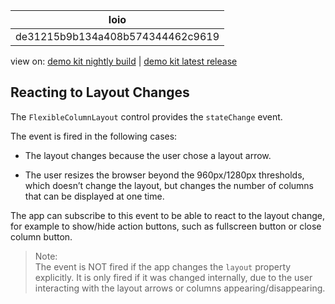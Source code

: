 <!-- loiode31215b9b134a408b574344462c9619 -->

| loio |
| -----|
| de31215b9b134a408b574344462c9619 |

<div id="loio">

view on: [demo kit nightly build](https://openui5nightly.hana.ondemand.com/#/topic/de31215b9b134a408b574344462c9619) | [demo kit latest release](https://openui5.hana.ondemand.com/#/topic/de31215b9b134a408b574344462c9619)</div>

## Reacting to Layout Changes

The `FlexibleColumnLayout` control provides the `stateChange` event.

The event is fired in the following cases:

-   The layout changes because the user chose a layout arrow.

-   The user resizes the browser beyond the 960px/1280px thresholds, which doesn’t change the layout, but changes the number of columns that can be displayed at one time.


The app can subscribe to this event to be able to react to the layout change, for example to show/hide action buttons, such as fullscreen button or close column button.

> Note:  
> The event is NOT fired if the app changes the `layout` property explicitly. It is only fired if it was changed internally, due to the user interacting with the layout arrows or columns appearing/disappearing.

